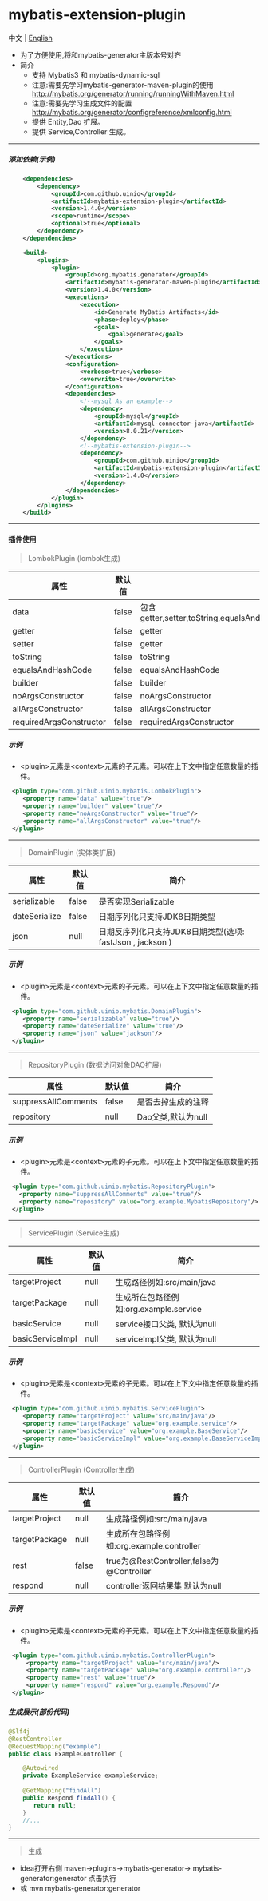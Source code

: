 # mybatis-extension-plugin
中文 | [English](./README.md)
* 为了方便使用,将和mybatis-generator主版本号对齐
* 简介
  * 支持 Mybatis3 和 mybatis-dynamic-sql
  * 注意:需要先学习mybatis-generator-maven-plugin的使用 http://mybatis.org/generator/running/runningWithMaven.html
  * 注意:需要先学习生成文件的配置 http://mybatis.org/generator/configreference/xmlconfig.html
  * 提供 Entity,Dao 扩展。
  * 提供 Service,Controller 生成。
------
##### 添加依赖(示例)
```xml
    <dependencies>
        <dependency>
            <groupId>com.github.uinio</groupId>
            <artifactId>mybatis-extension-plugin</artifactId>
            <version>1.4.0</version>
            <scope>runtime</scope>
            <optional>true</optional>
        </dependency>
    </dependencies>

    <build>
        <plugins>
            <plugin>
                <groupId>org.mybatis.generator</groupId>
                <artifactId>mybatis-generator-maven-plugin</artifactId>
                <version>1.4.0</version>
                <executions>
                    <execution>
                        <id>Generate MyBatis Artifacts</id>
                        <phase>deploy</phase>
                        <goals>
                            <goal>generate</goal>
                        </goals>
                    </execution>
                </executions>
                <configuration>
                    <verbose>true</verbose>
                    <overwrite>true</overwrite>
                </configuration>
                <dependencies>
                    <!--mysql As an example-->
                    <dependency>
                        <groupId>mysql</groupId>
                        <artifactId>mysql-connector-java</artifactId>
                        <version>8.0.21</version>
                    </dependency>
                    <!--mybatis-extension-plugin-->
                    <dependency>
                        <groupId>com.github.uinio</groupId>
                        <artifactId>mybatis-extension-plugin</artifactId>
                        <version>1.4.0</version>
                    </dependency>
                </dependencies>
            </plugin>
        </plugins>
    </build>
```
------
#### 插件使用

> LombokPlugin (lombok生成)
  
| 属性 | 默认值 | 简介 |
|---------|--------|---------|
| data | false | 包含getter,setter,toString,equalsAndHashCode,requiredArgsConstructor |
| getter | false | getter |
| setter | false | getter |
| toString | false | toString |
| equalsAndHashCode | false | equalsAndHashCode |
| builder | false | builder |
| noArgsConstructor | false | noArgsConstructor |
| allArgsConstructor | false | allArgsConstructor |
| requiredArgsConstructor | false | requiredArgsConstructor |

##### 示例
* \<plugin>元素是\<context>元素的子元素。可以在上下文中指定任意数量的插件。
```xml
 <plugin type="com.github.uinio.mybatis.LombokPlugin">
    <property name="data" value="true"/>
    <property name="builder" value="true"/>
    <property name="noArgsConstructor" value="true"/>
    <property name="allArgsConstructor" value="true"/>
 </plugin>
```
------

> DomainPlugin (实体类扩展)

| 属性 | 默认值 | 简介 |
|---------|--------|---------|
| serializable | false | 是否实现Serializable |
| dateSerialize | false | 日期序列化只支持JDK8日期类型 |
| json | null | 日期反序列化只支持JDK8日期类型(选项: fastJson , jackson ) |

##### 示例
* \<plugin>元素是\<context>元素的子元素。可以在上下文中指定任意数量的插件。
```xml
 <plugin type="com.github.uinio.mybatis.DomainPlugin">
    <property name="serializable" value="true"/>
    <property name="dateSerialize" value="true"/>
    <property name="json" value="jackson"/>
 </plugin>
```
------
> RepositoryPlugin (数据访问对象DAO扩展)

| 属性 | 默认值 | 简介 |
|---------|--------|---------|
| suppressAllComments | false | 是否去掉生成的注释 |
| repository | null | Dao父类,默认为null |
##### 示例
* \<plugin>元素是\<context>元素的子元素。可以在上下文中指定任意数量的插件。
```xml
 <plugin type="com.github.uinio.mybatis.RepositoryPlugin">
   <property name="suppressAllComments" value="true"/>
   <property name="repository" value="org.example.MybatisRepository"/>
 </plugin>
```
------
> ServicePlugin (Service生成)

| 属性 | 默认值 | 简介 |
|---------|--------|---------|
| targetProject |  null  | 生成路径例如:src/main/java |
| targetPackage |  null  | 生成所在包路径例如:org.example.service |
| basicService |  null  | service接口父类, 默认为null |
| basicServiceImpl |  null  | serviceImpl父类, 默认为null |
 ##### 示例
 * \<plugin>元素是\<context>元素的子元素。可以在上下文中指定任意数量的插件。
 ```xml
  <plugin type="com.github.uinio.mybatis.ServicePlugin">
     <property name="targetProject" value="src/main/java"/>
     <property name="targetPackage" value="org.example.service"/>
     <property name="basicService" value="org.example.BaseService"/>
     <property name="basicServiceImpl" value="org.example.BaseServiceImpl"/>
  </plugin>
 ```
------
> ControllerPlugin (Controller生成)

| 属性 | 默认值 | 简介 |
|---------|--------|---------|
| targetProject |  null   | 生成路径例如:src/main/java |
| targetPackage |  null  | 生成所在包路径例如:org.example.controller |
| rest |  false  | true为@RestController,false为@Controller |
| respond |  null  | controller返回结果集 默认为null |
##### 示例
* \<plugin>元素是\<context>元素的子元素。可以在上下文中指定任意数量的插件。
 ```xml
  <plugin type="com.github.uinio.mybatis.ControllerPlugin">
      <property name="targetProject" value="src/main/java"/>
      <property name="targetPackage" value="org.example.controller"/>
      <property name="rest" value="true"/>
      <property name="respond" value="org.example.Respond"/>
  </plugin>
 ```
##### 生成展示(部份代码)
```java
@Slf4j
@RestController
@RequestMapping("example")
public class ExampleController {

    @Autowired
    private ExampleService exampleService;
    
    @GetMapping("findAll")
    public Respond findAll() {
       return null;
    }
    //...
}
```
------      
> 生成
 * idea打开右侧 maven->plugins->mybatis-generator->  mybatis-generator:generator 点击执行  
 * 或  mvn mybatis-generator:generator  